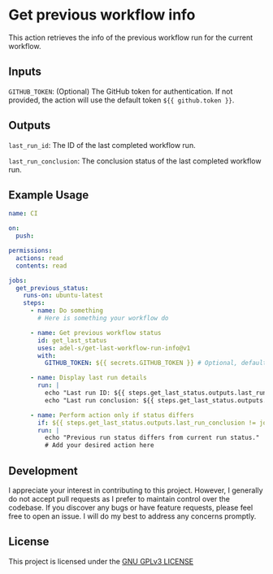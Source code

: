 # Get previous workflow info

This action retrieves the info of the previous workflow run for the current workflow.

## Inputs

`GITHUB_TOKEN`: (Optional) The GitHub token for authentication. If not provided, the action will use the default token `${{ github.token }}`.

## Outputs

`last_run_id`: The ID of the last completed workflow run.

`last_run_conclusion`: The conclusion status of the last completed workflow run.

## Example Usage

```yaml
name: CI

on:
  push:

permissions:
  actions: read
  contents: read

jobs:
  get_previous_status:
    runs-on: ubuntu-latest
    steps:
      - name: Do something
        # Here is something your workflow do

      - name: Get previous workflow status
        id: get_last_status
        uses: adel-s/get-last-workflow-run-info@v1
        with:
          GITHUB_TOKEN: ${{ secrets.GITHUB_TOKEN }} # Optional, default is ${{ github.token }}

      - name: Display last run details
        run: |
          echo "Last run ID: ${{ steps.get_last_status.outputs.last_run_id }}"
          echo "Last run conclusion: ${{ steps.get_last_status.outputs.last_run_conclusion }}"

      - name: Perform action only if status differs
        if: ${{ steps.get_last_status.outputs.last_run_conclusion != job.status }}
        run: |
          echo "Previous run status differs from current run status."
          # Add your desired action here
```

## Development
I appreciate your interest in contributing to this project. However, I generally do not accept pull requests as I prefer to maintain control over the codebase. 
If you discover any bugs or have feature requests, please feel free to open an issue. I will do my best to address any concerns promptly.

## License
This project is licensed under the [GNU GPLv3 LICENSE](./LICENSE)
